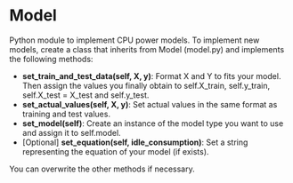 # Model
Python module to implement CPU power models. To implement new models, create a class that inherits from Model (model.py) and implements the following methods:

- **set_train_and_test_data(self, X, y)**: Format X and Y to fits your model. Then assign the values you finally obtain to self.X_train, self.y_train, self.X_test = X_test and self.y_test.
- **set_actual_values(self, X, y)**: Set actual values in the same format as training and test values.
- **set_model(self)**: Create an instance of the model type you want to use and assign it to self.model.
- [Optional] **set_equation(self, idle_consumption)**: Set a string representing the equation of your model (if exists).

You can overwrite the other methods if necessary.